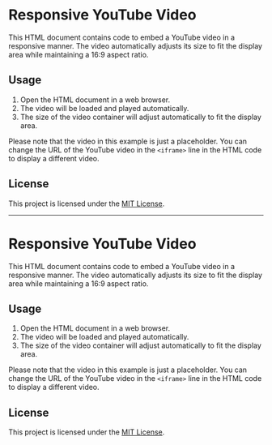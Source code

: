 # Responsive YouTube Video

This HTML document contains code to embed a YouTube video in a responsive manner. The video automatically adjusts its size to fit the display area while maintaining a 16:9 aspect ratio.

## Usage

1. Open the HTML document in a web browser.
2. The video will be loaded and played automatically.
3. The size of the video container will adjust automatically to fit the display area.

Please note that the video in this example is just a placeholder. You can change the URL of the YouTube video in the `<iframe>` line in the HTML code to display a different video.

## License

This project is licensed under the [MIT License](LICENSE).

----

# Responsive YouTube Video

This HTML document contains code to embed a YouTube video in a responsive manner. The video automatically adjusts its size to fit the display area while maintaining a 16:9 aspect ratio.

## Usage

1. Open the HTML document in a web browser.
2. The video will be loaded and played automatically.
3. The size of the video container will adjust automatically to fit the display area.

Please note that the video in this example is just a placeholder. You can change the URL of the YouTube video in the `<iframe>` line in the HTML code to display a different video.

## License

This project is licensed under the [MIT License](LICENSE).
